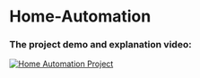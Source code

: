 # Home-Automation
### The project demo and explanation video:
[![Home Automation Project](https://www.youtube.com/watch?v=Ds56OVK9Ctw&ab_channel=Gamer4ever/0.jpg)](https://www.youtube.com/watch?v=Ds56OVK9Ctw&ab_channel=Gamer4ever)

